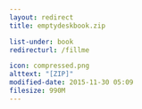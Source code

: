 ```yaml
---
layout: redirect
title: emptydeskbook.zip

list-under: book
redirecturl: /fillme

icon: compressed.png
alttext: "[ZIP]"
modified-date: 2015-11-30 05:09
filesize: 990M
---
```

